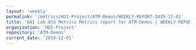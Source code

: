 ```yaml
---
layout: 'weekly'
permalink: '/metrics/HDI-Project/ATM-Demos/WEEKLY-REPORT-2019-12-01'
title: 'DAI Lab OSS Metrics Metrics report for ATM-Demos | WEEKLY-REPORT-2019-12-01'
organization: 'HDI-Project'
repository: 'ATM-Demos'
current_date: '2019-12-01'
---
```

